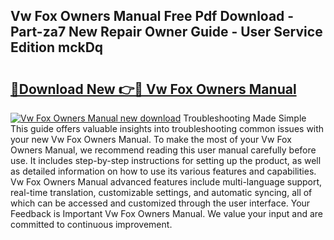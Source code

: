 ## Vw Fox Owners Manual Free Pdf Download - Part-za7 New Repair Owner Guide - User Service Edition mckDq

# <h2><a href="http://cf25463.oget.top/?id=Vw+Fox+Owners+Manual">🔗Download New 👉🔴 Vw Fox Owners Manual</a></h2>

[![Vw Fox Owners Manual new download](https://i.imgur.com/5g1atiW.png)](http://cf25463.oget.top/?id=Vw+Fox+Owners+Manual)
Troubleshooting Made Simple This guide offers valuable insights into troubleshooting common issues with your new Vw Fox Owners Manual. To make the most of your Vw Fox Owners Manual, we recommend reading this user manual carefully before use. It includes step-by-step instructions for setting up the product, as well as detailed information on how to use its various features and capabilities. Vw Fox Owners Manual advanced features include multi-language support, real-time translation, customizable settings, and automatic syncing, all of which can be accessed and customized through the user interface. Your Feedback is Important Vw Fox Owners Manual. We value your input and are committed to continuous improvement.
